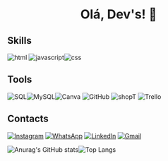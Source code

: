 ## <h1 align="center">      Olá, Dev's! 👋  </h1>

## Skills
![html](https://img.shields.io/badge/HTML5-E34F26?style=for-the-badge&logo=html5&logoColor=white) ![javascript](https://img.shields.io/badge/JavaScript-F7DF1E?style=for-the-badge&logo=javascript&logoColor=black)![css](https://img.shields.io/badge/CSS3-1572B6?style=for-the-badge&logo=css3&logoColor=white)



## Tools

 ![SQL](https://img.shields.io/badge/Microsoft%20SQL%20Server-CC2927?style=for-the-badge&logo=microsoft%20sql%20server&logoColor=white)![MySQL](https://img.shields.io/badge/mysql-4479A1.svg?style=for-the-badge&logo=mysql&logoColor=white)![Canva](https://img.shields.io/badge/Canva-%2300C4CC.svg?style=for-the-badge&logo=Canva&logoColor=white) ![GitHub](https://img.shields.io/badge/github-%23121011.svg?style=for-the-badge&logo=github&logoColor=white)
![shopT](https://img.shields.io/badge/adobephotoshop-%2331A8FF.svg?style=for-the-badge&logo=adobephotoshop&logoColor=white)
![Trello](https://img.shields.io/badge/Trello-%23026AA7.svg?style=for-the-badge&logo=Trello&logoColor=white)

## Contacts
[![Instagram](https://img.shields.io/badge/Instagram-E4405F?style=for-the-badge&logo=instagram&logoColor=white)](https://www.instagram.com/caandrademila/)
[![WhatsApp](https://img.shields.io/badge/WhatsApp-25D366?style=for-the-badge&logo=WhatsApp&logoColor=white)](https://wa.me/5535999178457?text=Ol%C3%A1,)
[![LinkedIn](https://img.shields.io/badge/LinkedIn-0077B5?style=for-the-badge&logo=linkedin&logoColor=white)](https://www.linkedin.com/in/camilarandrade/)
[![Gmail](https://img.shields.io/badge/Gmail-D14836?style=for-the-badge&logo=gmail&logoColor=white)](mailto:andradecamilareis@gmail.com)


![Anurag's GitHub stats](https://github-readme-stats.vercel.app/api?username=andradecamila-dev&show_icons=true&theme=monokai&hide_langs_below=1)![Top Langs](https://github-readme-stats.vercel.app/api/top-langs/?username=andradecamila-dev&theme=monokai&hide_langs_below=1)
